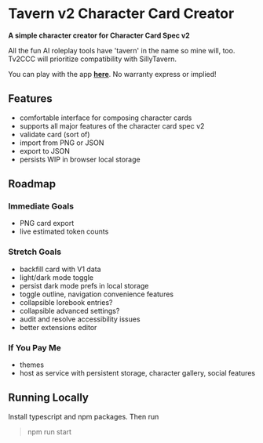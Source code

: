 # Tavern v2 Character Card Creator
**A simple character creator for Character Card Spec v2**

All the fun AI roleplay tools have 'tavern' in the name so mine will, too. Tv2CCC will prioritize compatibility with SillyTavern.

You can play with the app <a href="https://gaffe-buck.github.io/tavern-v2-character-creator/">**here**</a>. No warranty express or implied!

## Features
* comfortable interface for composing character cards
* supports all major features of the character card spec v2
* validate card (sort of)
* import from PNG or JSON
* export to JSON
* persists WIP in browser local storage

## Roadmap

### Immediate Goals
* PNG card export
* live estimated token counts

### Stretch Goals
* backfill card with V1 data
* light/dark mode toggle
* persist dark mode prefs in local storage
* toggle outline, navigation convenience features
* collapsible lorebook entries?
* collapsible advanced settings?
* audit and resolve accessibility issues
* better extensions editor

### If You Pay Me
* themes
* host as service with persistent storage, character gallery, social features

## Running Locally

Install typescript and npm packages. Then run
> npm run start